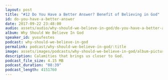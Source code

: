 ```yaml
---
layout: post
title: "#12 Do You Have a Better Answer? Benefit of Believing in God"
id: do-you-have-a-better-answer
date: 2017-09-22 23:48:00
audio: assets/audio/why-should-we-believe-in-god/do-you-have-a-better-answer.mp3
album: Why Should We Believe In God
speaker_id: yusufestes
podcast: why-should-we-believe-in-god
permalink: podcast/why-should-we-believe-in-god/:title
image: assets/images/podcasts/why-should-we-believe-in-god/album-picture-small.jpg
description: Calamities that brings us closer to God.
podcast_file_size: 4.15 MB
podcast_duration: "08:39"
podcast_length: 4151760
---
```

